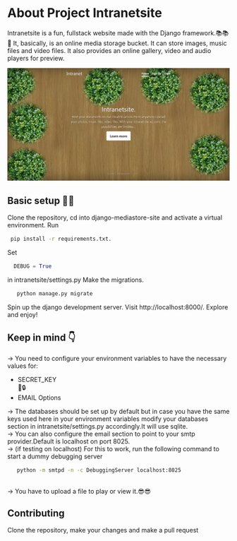 # About Project Intranetsite
Intranetsite is a fun, fullstack website made with the Django framework.📚📚🐣 It, basically, is an online media storage bucket. It can store images, music files and video files. It also provides an online gallery, video and audio players for preview.

![](/thumbnails/IntranetHome.jpg)

## Basic setup 🔧🔧
 Clone the repository, cd into django-mediastore-site and activate a virtual environment.
 Run 
   ```bash
    pip install -r requirements.txt.
   ```
    
 Set 
  ```python 
    DEBUG = True
  ``` 
 in intranetsite/settings.py
 Make the migrations.

 ```bash
    python manage.py migrate
 ```
 Spin up the django development server.
 Visit http://localhost:8000/.
 Explore and enjoy!

## Keep in mind  👇
-> You need to configure your environment variables to have the necessary values for:<br />
<ul>
    <li>SECRET_KEY</li>🔑🔒
    <li>EMAIL Options</li>
</ul>
-> The databases should be set up by default but in case you have the same keys used here in your environment variables modify your databases section in intranetsite/settings.py accordingly.It will use sqlite.<br/>
-> You can also configure the email section to point to your smtp provider.Default is localhost on port 8025.<br/>
-> (if testing on localhost) For this to work, run the following command to start a dummy debugging server<br/>

```bash
   python -m smtpd -n -c DebuggingServer localhost:8025
```
<br/>-> You have to upload a file to play or view it.😎😎

## Contributing
Clone the repository, make your changes and make a pull request

